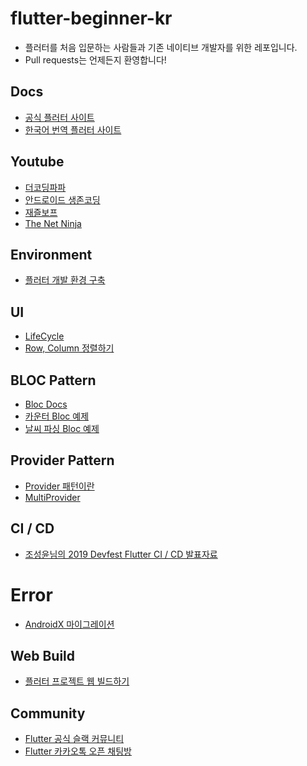 # flutter-beginner-kr
* 플러터를 처음 입문하는 사람들과 기존 네이티브 개발자를 위한 레포입니다. 
* Pull requests는 언제든지 환영합니다!

## Docs
- [공식 플러터 사이트](https://flutter.dev/)
- [한국어 번역 플러터 사이트](https://flutter-ko.dev/)

## Youtube
- [더코딩파파](https://www.youtube.com/channel/UCUH2DSbsNUz2sW3kBNn4ibw)
- [안드로이드 생존코딩](https://www.youtube.com/watch?v=lRbZsBvG9Ig&list=PLxTmPHxRH3VUueVvEnrP8qxHAP5x9XAPv)
- [재즐보프](https://www.youtube.com/watch?v=Yt-DjG5b4iA&list=PLnIaYcDMsScxP2Nl8pEbmI__wkF0YVu0a)
- [The Net Ninja](https://www.youtube.com/watch?v=1ukSR1GRtMU&list=PL4cUxeGkcC9jLYyp2Aoh6hcWuxFDX6PBJ)

## Environment
- [플러터 개발 환경 구축](https://velog.io/@ilcm96/setup-flutter-dev-env)

## UI
- [LifeCycle](https://jaceshim.github.io/2019/01/28/flutter-study-stateful-widget-lifecycle/)
- [Row, Column 정렬하기](https://beomseok95.tistory.com/310)


## BLOC Pattern
- [Bloc Docs](https://bloclibrary.dev/#/gettingstarted)
- [카운터 Bloc 예제](https://bloclibrary.dev/#/fluttercountertutorial)
- [날씨 파싱 Bloc 예제](https://bloclibrary.dev/#/flutterweathertutorial)

## Provider Pattern
- [Provider 패턴이란](https://here4you.tistory.com/221)
- [MultiProvider](https://pub.dev/documentation/provider/latest/provider/MultiProvider-class.html)


## CI / CD
- [조성윤님의 2019 Devfest Flutter CI / CD 발표자료](https://docs.google.com/presentation/d/1G_ZqZ6K6DboY_2y-YJQGcGiCTGiHto7dkaywcU30eqM/edit#slide=id.g78e53a5c7e_0_22)

# Error
- [AndroidX 마이그레이션](https://software-creator.tistory.com/27)

## Web Build
- [플러터 프로젝트 웹 빌드하기](https://flutter.dev/docs/get-started/web)

## Community
- [Flutter 공식 슬랙 커뮤니티](https://fluttercommunity.slack.com/join/shared_invite/enQtOTcyMzA1MTI4NzU5LWRhN2U4MDRlNGMwODBkMGYwY2RjNzM3ZGRmNDdiNjk1M2NjMmFlMWUzNThjNDcwYTNlMTFlNjQ1OTU1YjlkZjE)
- [Flutter 카카오톡 오픈 채팅방](https://open.kakao.com/o/gsshoXJ)
